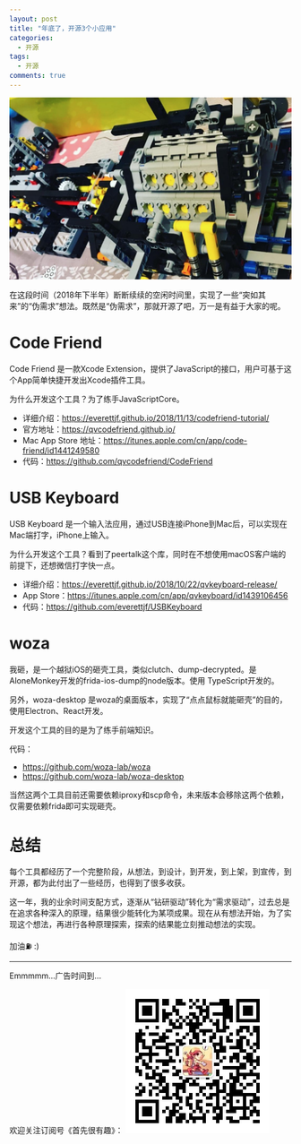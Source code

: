 ```yaml
---
layout: post
title: "年底了，开源3个小应用"
categories:
  - 开源
tags:
  - 开源
comments: true
---
```


![](/media/15459608773004.jpg)

在这段时间（2018年下半年）断断续续的空闲时间里，实现了一些“突如其来”的“伪需求”想法。既然是“伪需求”，那就开源了吧，万一是有益于大家的呢。

<!-- more -->

# Code Friend

Code Friend 是一款Xcode Extension，提供了JavaScript的接口，用户可基于这个App简单快捷开发出Xcode插件工具。

为什么开发这个工具？为了练手JavaScriptCore。

- 详细介绍：<https://everettjf.github.io/2018/11/13/codefriend-tutorial/>
- 官方地址：<https://qvcodefriend.github.io/>
- Mac App Store 地址：<https://itunes.apple.com/cn/app/code-friend/id1441249580>
- 代码：<https://github.com/qvcodefriend/CodeFriend>


# USB Keyboard

USB Keyboard 是一个输入法应用，通过USB连接iPhone到Mac后，可以实现在Mac端打字，iPhone上输入。

为什么开发这个工具？看到了peertalk这个库，同时在不想使用macOS客户端的前提下，还想微信打字快一点。

- 详细介绍：<https://everettjf.github.io/2018/10/22/qvkeyboard-release/>
- App Store：<https://itunes.apple.com/cn/app/qvkeyboard/id1439106456>
- 代码：<https://github.com/everettjf/USBKeyboard>

# woza

我砸，是一个越狱iOS的砸壳工具，类似clutch、dump-decrypted。是AloneMonkey开发的frida-ios-dump的node版本。使用 TypeScript开发的。

另外，woza-desktop 是woza的桌面版本，实现了“点点鼠标就能砸壳”的目的，使用Electron、React开发。

开发这个工具的目的是为了练手前端知识。

代码：

- <https://github.com/woza-lab/woza>
- <https://github.com/woza-lab/woza-desktop>

当然这两个工具目前还需要依赖iproxy和scp命令，未来版本会移除这两个依赖，仅需要依赖frida即可实现砸壳。


# 总结

每个工具都经历了一个完整阶段，从想法，到设计，到开发，到上架，到宣传，到开源，都为此付出了一些经历，也得到了很多收获。

这一年，我的业余时间支配方式，逐渐从“钻研驱动”转化为“需求驱动”，过去总是在追求各种深入的原理，结果很少能转化为某项成果。现在从有想法开始，为了实现这个想法，再进行各种原理探索，探索的结果能立刻推动想法的实现。


加油⛽️ :)


---

Emmmmm...广告时间到...


欢迎关注订阅号《首先很有趣》：
![](/images/fun.jpg)

